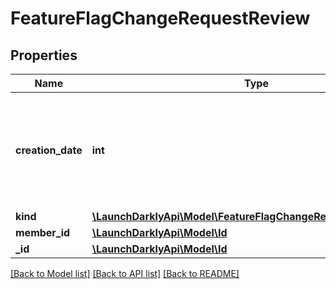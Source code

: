# FeatureFlagChangeRequestReview

## Properties
Name | Type | Description | Notes
------------ | ------------- | ------------- | -------------
**creation_date** | **int** | A unix epoch time in milliseconds specifying the date the change request was reviewed | [optional] 
**kind** | [**\LaunchDarklyApi\Model\FeatureFlagChangeRequestReviewStatus**](FeatureFlagChangeRequestReviewStatus.md) |  | [optional] 
**member_id** | [**\LaunchDarklyApi\Model\Id**](Id.md) |  | [optional] 
**_id** | [**\LaunchDarklyApi\Model\Id**](Id.md) |  | [optional] 

[[Back to Model list]](../README.md#documentation-for-models) [[Back to API list]](../README.md#documentation-for-api-endpoints) [[Back to README]](../README.md)


